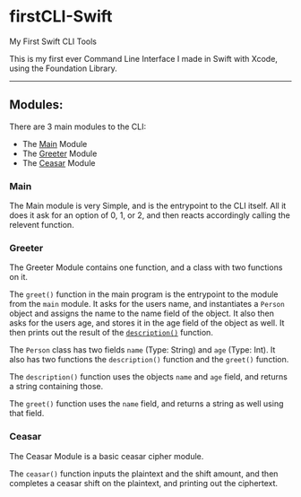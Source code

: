 # firstCLI-Swift
My First Swift CLI Tools

This is my first ever Command Line Interface I made in Swift with Xcode, using the Foundation Library. 

--- 
## Modules:

There are 3 main modules to the CLI:

- The [Main](#main) Module
- The [Greeter](#greeter) Module
- The [Ceasar](#ceasar) Module

### Main 
The Main module is very Simple, and is the entrypoint to the CLI itself.
All it does it ask for an option of 0, 1, or 2, and then reacts accordingly calling the relevent function.

### Greeter
The Greeter Module contains one function, and a class with two functions on it. 

The `greet()` function in the main program is the entrypoint to the module from the `main` module. It asks for the users name, and instantiates a `Person` object and assigns the name to the name field of the object. It also then asks for the users age, and stores it in the age field of the object as well.
It then prints out the result of the [`description()`](#description) function.

The `Person` class has two fields `name` (Type: String) and `age` (Type: Int). It also has two functions the `description()` function and the `greet()` function. 

The `description()` function uses the objects `name` and `age` field, and returns a string containing those. 

The `greet()` function uses the `name` field, and returns a string as well using that field. 

### Ceasar
The Ceasar Module is a basic ceasar cipher module.

The `ceasar()` function inputs the plaintext and the shift amount, and then completes a ceasar shift on the plaintext, and printing out the ciphertext. 

